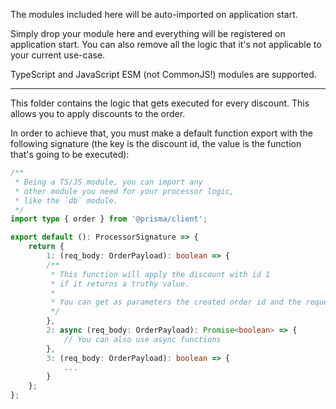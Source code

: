 The modules included here will be auto-imported on application start.

Simply drop your module here and everything will be registered on application start.
You can also remove all the logic that it's not applicable to your current use-case.

TypeScript and JavaScript ESM (not CommonJS!) modules are supported.

---

This folder contains the logic that gets executed for every discount.
This allows you to apply discounts to the order.

In order to achieve that, you must make a default function export
with the following signature (the key is the discount id, the value
is the function that's going to be executed):

```typescript
/**
 * Being a TS/JS module, you can import any
 * other module you need for your processor logic,
 * like the `db` module.
 */
import type { order } from '@prisma/client';

export default (): ProcessorSignature => {
    return {
        1: (req_body: OrderPayload): boolean => {
        /**
         * This function will apply the discount with id 1
         * if it returns a truthy value.
         * 
         * You can get as parameters the created order id and the request body
         */
        },
        2: async (req_body: OrderPayload): Promise<boolean> => {
            // You can also use async functions
        },
        3: (req_body: OrderPayload): boolean => {
            ...
        }
    };
};
```
